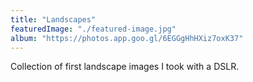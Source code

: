 ```yaml
---
title: "Landscapes"
featuredImage: "./featured-image.jpg"
album: "https://photos.app.goo.gl/6EGGgHhHXiz7oxK37"
---
```

Collection of first landscape images I took with a DSLR. 
